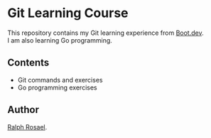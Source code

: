 # Git Learning Course

This repository contains my Git learning experience from [Boot.dev](https://boot.dev).  
I am also learning Go programming.

## Contents
- Git commands and exercises
- Go programming exercises

## Author
[Ralph Rosael](https://github.com/coder-ralph).
